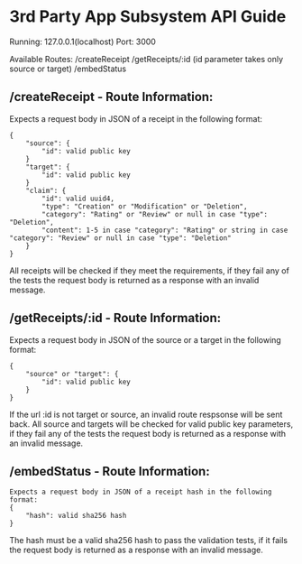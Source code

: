 # 3rd Party App Subsystem API Guide

Running: 127.0.0.1(localhost)
Port: 3000

Available Routes:
/createReceipt
/getReceipts/:id (id parameter takes only source or target)
/embedStatus

## /createReceipt - Route Information:

Expects a request body in JSON of a receipt in the following format:
```
{
	"source": {
		"id": valid public key
	}
	"target": {
		"id": valid public key
	}
	"claim": {
		"id": valid uuid4,
		"type": "Creation" or "Modification" or "Deletion",
		"category": "Rating" or "Review" or null in case "type": "Deletion",
		"content": 1-5 in case "category": "Rating" or string in case "category": "Review" or null in case "type": "Deletion"
	}
}
```

All receipts will be checked if they meet the requirements, if they fail any of the tests the request body is returned as a response with an invalid message.

## /getReceipts/:id - Route Information:

Expects a request body in JSON of the source or a target in the following format:

```
{
	"source" or "target": {
		"id": valid public key
	}
}
```

If the url :id is not target or source, an invalid route respsonse will be sent back.
All source and targets will be checked for valid public key parameters, if they fail any of the tests the request body is returned as a response with an invalid message.

## /embedStatus - Route Information:

```
Expects a request body in JSON of a receipt hash in the following format:
{
	"hash": valid sha256 hash
}
```

The hash must be a valid sha256 hash to pass the validation tests, if it fails the request body is returned as a response with an invalid message.

